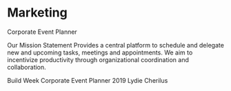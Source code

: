 # Marketing
Corporate Event Planner

Our Mission Statement
Provides a central platform to schedule and delegate new and upcoming tasks, meetings and
appointments. We aim to incentivize productivity through organizational coordination and
collaboration.


Build Week Corporate Event Planner 2019
Lydie Cherilus